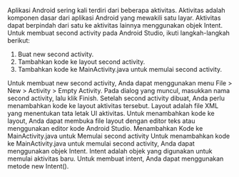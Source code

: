 Aplikasi Android sering kali terdiri dari beberapa aktivitas. Aktivitas adalah komponen dasar dari aplikasi Android yang mewakili satu layar. Aktivitas dapat berpindah dari satu ke aktivitas lainnya menggunakan objek Intent.
Untuk membuat second activity pada Android Studio, ikuti langkah-langkah berikut:
1. Buat new second activity.
2. Tambahkan kode ke layout second activity.
3. Tambahkan kode ke MainActivity.java untuk memulai second activity.

Untuk membuat new second activity, Anda dapat menggunakan menu File > New > Activity > Empty Activity. Pada dialog yang muncul, masukkan nama second activity, lalu klik Finish.
Setelah second activity dibuat, Anda perlu menambahkan kode ke layout aktivitas tersebut. Layout adalah file XML yang menentukan tata letak UI aktivitas. Untuk menambahkan kode ke layout, Anda dapat membuka file layout dengan editor teks atau menggunakan editor kode Android Studio.
Menambahkan Kode ke MainActivity.java untuk Memulai second activity
Untuk menambahkan kode ke MainActivity.java untuk memulai second activity, Anda dapat menggunakan objek Intent. Intent adalah objek yang digunakan untuk memulai aktivitas baru. Untuk membuat intent, Anda dapat menggunakan metode new Intent().
